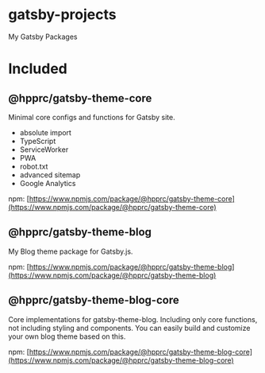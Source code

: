 # gatsby-projects

My Gatsby Packages


# Included

## @hpprc/gatsby-theme-core

Minimal core configs and functions for Gatsby site.
- absolute import 
- TypeScript
- ServiceWorker
- PWA
- robot.txt
- advanced sitemap
- Google Analytics

npm: [https://www.npmjs.com/package/@hpprc/gatsby-theme-core](https://www.npmjs.com/package/@hpprc/gatsby-theme-core)


## @hpprc/gatsby-theme-blog

My Blog theme package for Gatsby.js.

npm: [https://www.npmjs.com/package/@hpprc/gatsby-theme-blog](https://www.npmjs.com/package/@hpprc/gatsby-theme-blog)

## @hpprc/gatsby-theme-blog-core

Core implementations for gatsby-theme-blog.
Including only core functions, not including styling and components.
You can easily build and customize your own blog theme based on this.

npm: [https://www.npmjs.com/package/@hpprc/gatsby-theme-blog-core](https://www.npmjs.com/package/@hpprc/gatsby-theme-blog-core)
